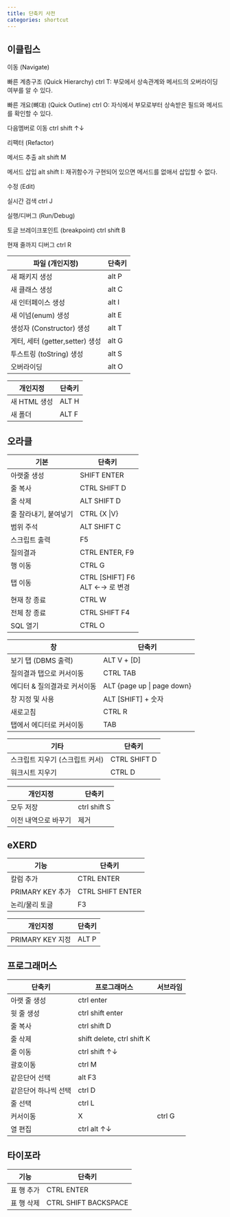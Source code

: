 ```yaml
---
title: 단축키 사전
categories: shortcut
---
```


## 이클립스

이동 (Navigate)

빠른 계층구조 (Quick Hierarchy) ctrl T: 부모에서 상속관계와 메서드의 오버라이딩 여부를 알 수 있다.

빠른 개요(뼈대) (Quick Outline) ctrl O: 자식에서 부모로부터 상속받은 필드와 메서드를 확인할 수 있다.

다음멤버로 이동 ctrl shift ↑↓



리팩터 (Refactor)

메서드 추출 alt shift M

메서드 삽입 alt shift I: 재귀함수가 구현되어 있으면 메서드를 없애서 삽입할 수 없다.



수정 (Edit)

실시간 검색 ctrl J



실행/디버그 (Run/Debug)

토글 브레이크포인트 (breakpoint) ctrl shift B

현재 줄까지 디버그 ctrl R







| 파일 (개인지정)                 | 단축키 |
| ------------------------------- | ------ |
| 새 패키지 생성                  | alt P  |
| 새 클래스 생성                  | alt C  |
| 새 인터페이스 생성              | alt I  |
| 새 이넘(enum) 생성              | alt E  |
| 생성자 (Constructor) 생성       | alt T  |
| 게터, 세터 (getter,setter) 생성 | alt G  |
| 투스트링 (toString) 생성        | alt S  |
| 오버라이딩                      | alt O  |



| 개인지정     | 단축키 |
| ------------ | ------ |
| 새 HTML 생성 | ALT H  |
| 새 폴더      | ALT F  |





## 오라클

| 기본                  | 단축키                              |
| --------------------- | ----------------------------------- |
| 아랫줄 생성           | SHIFT ENTER                         |
| 줄 복사               | CTRL SHIFT D                        |
| 줄 삭제               | ALT SHIFT D                         |
| 줄 잘라내기, 붙여넣기 | CTRL {X \|V}                        |
| 범위 주석             | ALT SHIFT C                         |
| 스크립트 출력         | F5                                  |
| 질의결과              | CTRL ENTER, F9                      |
| 행 이동               | CTRL G                              |
| 탭 이동               | CTRL [SHIFT] F6<br />ALT ←→ 로 변경 |
| 현재 창 종료          | CTRL W                              |
| 전체 창 종료          | CTRL SHIFT F4                       |
| SQL 열기              | CTRL O                              |

| 창                           | 단축키                     |
| ---------------------------- | -------------------------- |
| 보기 탭 (DBMS 출력)          | ALT V + [D]                |
| 질의결과 탭으로 커서이동     | CTRL TAB                   |
| 에디터 & 질의결과로 커서이동 | ALT {page up \| page down} |
| 창 지정 및 사용              | ALT [SHIFT] + 숫자         |
| 새로고침                     | CTRL R                     |
| 탭에서 에디터로 커서이동     | TAB                        |



| 기타                            | 단축키       |
| ------------------------------- | ------------ |
| 스크립트 지우기 (스크립트 커서) | CTRL SHIFT D |
| 워크시트 지우기                 | CTRL D       |






| 개인지정             | 단축키       |
| -------------------- | ------------ |
| 모두 저장            | ctrl shift S |
| 이전 내역으로 바꾸기 | 제거         |



## eXERD

| 기능             | 단축키           |
| ---------------- | ---------------- |
| 칼럼 추가        | CTRL ENTER       |
| PRIMARY KEY 추가 | CTRL SHIFT ENTER |
| 논리/물리 토글   | F3               |



| 개인지정         | 단축키 |
| ---------------- | ------ |
| PRIMARY KEY 지정 | ALT P  |





## 프로그래머스

| 단축키               | 프로그래머스               | 서브라임 |
| -------------------- | -------------------------- | -------- |
| 아랫 줄 생성         | ctrl enter                 |          |
| 윗 줄 생성           | ctrl shift enter           |          |
| 줄 복사              | ctrl shift D               |          |
| 줄 삭제              | shift delete, ctrl shift K |          |
| 줄 이동              | ctrl shift ↑↓              |          |
| 괄호이동             | ctrl M                     |          |
| 같은단어 선택        | alt F3                     |          |
| 같은단어 하나씩 선택 | ctrl D                     |          |
| 줄 선택              | ctrl L                     |          |
| 커서이동             | X                          | ctrl G   |
| 열 편집              | ctrl alt ↑↓                |          |

## 타이포라

| 기능       | 단축키               |
| ---------- | -------------------- |
| 표 행 추가 | CTRL ENTER           |
| 표 행 삭제 | CTRL SHIFT BACKSPACE |


